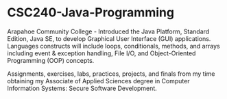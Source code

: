 # CSC240-Java-Programming
Arapahoe Community College - Introduced the Java Platform, Standard Edition, Java SE, to develop Graphical User Interface (GUI) applications. Languages constructs will include loops, conditionals, methods, and arrays including event &amp; exception handling, File I/O, and Object-Oriented Programming (OOP) concepts. 

Assignments, exercises, labs, practices, projects, and finals from my time obtaining my Associate of Applied Sciences degree in Computer Information Systems: Secure Software Development.
